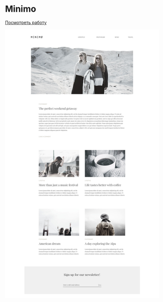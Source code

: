 <h1>Minimo</h1>
<p><a href="https://lenyalol.github.io/portfolio/minimo/index.html">Посмотреть работу</a></p>
<img src="minimo.jpg" alt="">